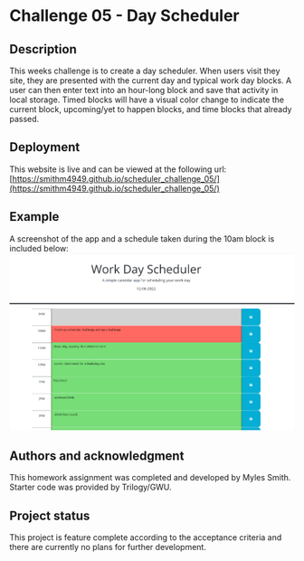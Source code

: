 # Challenge 05 - Day Scheduler

## Description

This weeks challenge is to create a day scheduler. When users visit they site, they are presented with the current day and typical work day blocks. A user can then enter text into an hour-long block and save that activity in local storage. Timed blocks will have a visual color change to indicate the current block, upcoming/yet to happen blocks, and time blocks that already passed.

## Deployment

This website is live and can be viewed at the following url:
[https://smithm4949.github.io/scheduler_challenge_05/](https://smithm4949.github.io/scheduler_challenge_05/)

## Example

A screenshot of the app and a schedule taken during the 10am block is included below:![Hour long blocks are color coded and show a sample schedule](./assets/app_screenshot.png)

## Authors and acknowledgment

This homework assignment was completed and developed by Myles Smith. Starter code was provided by Trilogy/GWU.

## Project status

This project is feature complete according to the acceptance criteria and there are currently no plans for further development.
